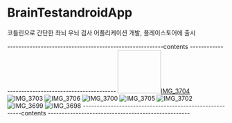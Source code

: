 # BrainTestandroidApp
코틀린으로 간단한 좌뇌 우뇌 검사 어플리케이션 개발, 플레이스토어에 출시

--------------------------------------------------------contents ---------------------------------------------------
<img scr=[IMG_3707](https://user-images.githubusercontent.com/66197538/200161822-d7bc99b2-32cd-4955-856d-495f583b5541.JPG)! width="100" height="100">[IMG_3704](https://user-images.githubusercontent.com/66197538/200161827-9c736fd8-a65e-465d-8427-c86cf8c215a2.JPG)![IMG_3703](https://user-images.githubusercontent.com/66197538/200161829-f9c8a2fc-09d0-4f8c-974d-040fc0bb10df.JPG)
![IMG_3706](https://user-images.githubusercontent.com/66197538/200161833-49b96fe4-9eda-47a1-9658-b2e844b36478.JPG)
![IMG_3700](https://user-images.githubusercontent.com/66197538/200161837-ce09ffa7-3869-4dba-a2d8-a8d650490a14.JPG)
![IMG_3705](https://user-images.githubusercontent.com/66197538/200161841-ee865c47-dc63-485c-b048-18a4d20296b2.JPG)
![IMG_3702](https://user-images.githubusercontent.com/66197538/200161844-bcd6674e-3ca0-41e9-8b7b-d336aca01d62.JPG)
![IMG_3699](https://user-images.githubusercontent.com/66197538/200161853-8c0ed610-41cc-4134-9b29-b7b26480f741.JPG)
![IMG_3698](https://user-images.githubusercontent.com/66197538/200161856-adc1654c-3296-4a0d-b2bc-9c979dcf2aa6.JPG)
--------------------------------------------------------contents ---------------------------------------------------
